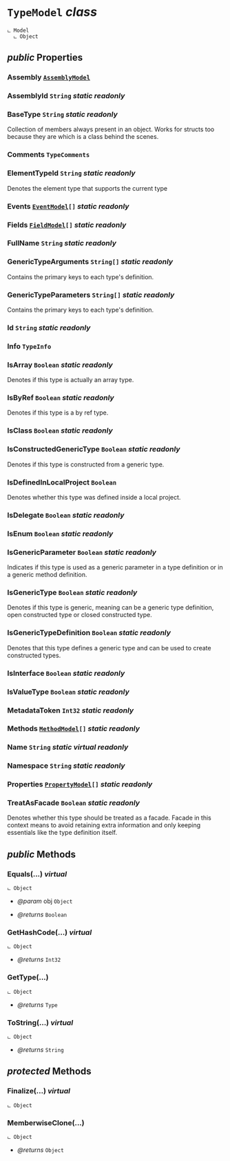# <code><span title="">TypeModel</span></code> *class*

```
ட Model
  ட Object
```



## *public* Properties

### Assembly <code><a href="..\AssemblyModel.md">AssemblyModel</a></code>



### AssemblyId <code><span title="Represents text as a sequence of UTF-16 code units.">String</span></code> *static* *readonly*



### BaseType <code><span title="Represents text as a sequence of UTF-16 code units.">String</span></code> *static* *readonly*

Collection of members always present in an object.
Works for structs too because they are <see cref="T:System.ValueType" /> which is a class behind the scenes.

### Comments <code><span title="Class, Struct or  delegate comments">TypeComments</span></code>



### ElementTypeId <code><span title="Represents text as a sequence of UTF-16 code units.">String</span></code> *static* *readonly*

Denotes the element type that supports the current type

### Events <code><a href="Members\EventModel.md">EventModel</a>[]</code> *static* *readonly*



### Fields <code><a href="Members\FieldModel.md">FieldModel</a>[]</code> *static* *readonly*



### FullName <code><span title="Represents text as a sequence of UTF-16 code units.">String</span></code> *static* *readonly*



### GenericTypeArguments <code><span title="Represents text as a sequence of UTF-16 code units.">String[]</span></code> *static* *readonly*

Contains the primary keys to each type's definition.

### GenericTypeParameters <code><span title="Represents text as a sequence of UTF-16 code units.">String[]</span></code> *static* *readonly*

Contains the primary keys to each type's definition.

### Id <code><span title="Represents text as a sequence of UTF-16 code units.">String</span></code> *static* *readonly*



### Info <code><span title="Represents type declarations for class types, interface types, array types, value types, enumeration types, type parameters, generic type definitions, and open or closed constructed generic types.">TypeInfo</span></code>



### IsArray <code><span title="Represents a Boolean (&lt;see langword=&quot;true&quot; /&gt; or &lt;see langword=&quot;false&quot; /&gt;) value.">Boolean</span></code> *static* *readonly*

Denotes if this type is actually an array type.

### IsByRef <code><span title="Represents a Boolean (&lt;see langword=&quot;true&quot; /&gt; or &lt;see langword=&quot;false&quot; /&gt;) value.">Boolean</span></code> *static* *readonly*

Denotes if this type is a by ref type.

### IsClass <code><span title="Represents a Boolean (&lt;see langword=&quot;true&quot; /&gt; or &lt;see langword=&quot;false&quot; /&gt;) value.">Boolean</span></code> *static* *readonly*



### IsConstructedGenericType <code><span title="Represents a Boolean (&lt;see langword=&quot;true&quot; /&gt; or &lt;see langword=&quot;false&quot; /&gt;) value.">Boolean</span></code> *static* *readonly*

Denotes if this type is constructed from a generic type.

### IsDefinedInLocalProject <code><span title="Represents a Boolean (&lt;see langword=&quot;true&quot; /&gt; or &lt;see langword=&quot;false&quot; /&gt;) value.">Boolean</span></code>

Denotes whether this type was defined inside a local project.

### IsDelegate <code><span title="Represents a Boolean (&lt;see langword=&quot;true&quot; /&gt; or &lt;see langword=&quot;false&quot; /&gt;) value.">Boolean</span></code> *static* *readonly*



### IsEnum <code><span title="Represents a Boolean (&lt;see langword=&quot;true&quot; /&gt; or &lt;see langword=&quot;false&quot; /&gt;) value.">Boolean</span></code> *static* *readonly*



### IsGenericParameter <code><span title="Represents a Boolean (&lt;see langword=&quot;true&quot; /&gt; or &lt;see langword=&quot;false&quot; /&gt;) value.">Boolean</span></code> *static* *readonly*

Indicates if this type is used as a generic parameter in a type definition or in a generic method definition.

### IsGenericType <code><span title="Represents a Boolean (&lt;see langword=&quot;true&quot; /&gt; or &lt;see langword=&quot;false&quot; /&gt;) value.">Boolean</span></code> *static* *readonly*

Denotes if this type is generic, meaning can be a generic type definition, open constructed type or closed constructed type.

### IsGenericTypeDefinition <code><span title="Represents a Boolean (&lt;see langword=&quot;true&quot; /&gt; or &lt;see langword=&quot;false&quot; /&gt;) value.">Boolean</span></code> *static* *readonly*

Denotes that this type defines a generic type and can be used to create constructed types.

### IsInterface <code><span title="Represents a Boolean (&lt;see langword=&quot;true&quot; /&gt; or &lt;see langword=&quot;false&quot; /&gt;) value.">Boolean</span></code> *static* *readonly*



### IsValueType <code><span title="Represents a Boolean (&lt;see langword=&quot;true&quot; /&gt; or &lt;see langword=&quot;false&quot; /&gt;) value.">Boolean</span></code> *static* *readonly*



### MetadataToken <code><span title="Represents a 32-bit signed integer.">Int32</span></code> *static* *readonly*



### Methods <code><a href="Members\MethodModel.md">MethodModel</a>[]</code> *static* *readonly*



### Name <code><span title="Represents text as a sequence of UTF-16 code units.">String</span></code> *static* *virtual* *readonly*



### Namespace <code><span title="Represents text as a sequence of UTF-16 code units.">String</span></code> *static* *readonly*



### Properties <code><a href="Members\PropertyModel.md">PropertyModel</a>[]</code> *static* *readonly*



### TreatAsFacade <code><span title="Represents a Boolean (&lt;see langword=&quot;true&quot; /&gt; or &lt;see langword=&quot;false&quot; /&gt;) value.">Boolean</span></code> *static* *readonly*

Denotes whether this type should be treated as a facade. Facade in this context means
to avoid retaining extra information and only keeping essentials like the type definition itself.



## *public* Methods

### Equals(...) *virtual*

```
ட Object
```



- *@param* obj <code><span title="Supports all classes in the .NET class hierarchy and provides low-level services to derived classes. This is the ultimate base class of all .NET classes; it is the root of the type hierarchy.">Object</span></code>

- *@returns* <code><span title="Represents a Boolean (&lt;see langword=&quot;true&quot; /&gt; or &lt;see langword=&quot;false&quot; /&gt;) value.">Boolean</span></code>

### GetHashCode(...) *virtual*

```
ட Object
```



- *@returns* <code><span title="Represents a 32-bit signed integer.">Int32</span></code>

### GetType(...)

```
ட Object
```



- *@returns* <code><span title="Represents type declarations: class types, interface types, array types, value types, enumeration types, type parameters, generic type definitions, and open or closed constructed generic types.">Type</span></code>

### ToString(...) *virtual*

```
ட Object
```



- *@returns* <code><span title="Represents text as a sequence of UTF-16 code units.">String</span></code>

## *protected* Methods

### Finalize(...) *virtual*

```
ட Object
```





### MemberwiseClone(...)

```
ட Object
```



- *@returns* <code><span title="Supports all classes in the .NET class hierarchy and provides low-level services to derived classes. This is the ultimate base class of all .NET classes; it is the root of the type hierarchy.">Object</span></code>